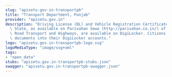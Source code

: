 ```yaml
---
slug: "apisetu-gov-in-transportpb"
title: "Transport Department, Punjab"
provider: "apisetu.gov.in"
description: "Driving License (DL) and Vehicle Registration Certificate (RC) of the\
  \ State, as available on Parivahan Sewa (http://parivahan.co.in/) of Ministry of\
  \ Road Transport and Highways, are available on DigiLocker. Citizens can pull these\
  \ documents into their DigiLocker accounts."
logo: "apisetu.gov.in-transportpb-logo.svg"
logoMediaType: "image/svg+xml"
tags:
- "open_data"
stubs: "apisetu.gov.in-transportpb-stubs.json"
swagger: "apisetu.gov.in-transportpb-swagger.json"
---
```

